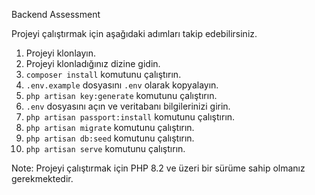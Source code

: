 Backend Assessment

Projeyi çalıştırmak için aşağıdaki adımları takip edebilirsiniz.

1. Projeyi klonlayın.
2. Projeyi klonladığınız dizine gidin.
3. `composer install` komutunu çalıştırın.
4. `.env.example` dosyasını `.env` olarak kopyalayın.
5. `php artisan key:generate` komutunu çalıştırın.
6. `.env` dosyasını açın ve veritabanı bilgilerinizi girin.
7. `php artisan passport:install` komutunu çalıştırın.
8. `php artisan migrate` komutunu çalıştırın.
9. `php artisan db:seed` komutunu çalıştırın.
10. `php artisan serve` komutunu çalıştırın.

Note: Projeyi çalıştırmak için PHP 8.2 ve üzeri bir sürüme sahip olmanız gerekmektedir.
